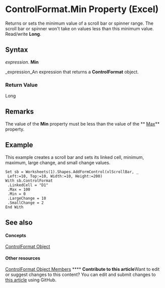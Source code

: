 
# ControlFormat.Min Property (Excel)

Returns or sets the minimum value of a scroll bar or spinner range. The scroll bar or spinner won't take on values less than this minimum value. Read/write  **Long**.


## Syntax

 _expression_. **Min**

 _expression_An expression that returns a  **ControlFormat** object.


### Return Value

Long


## Remarks

The value of the  **Min** property must be less than the value of the ** [Max](35ed65e1-94d7-c147-2535-d41c503bb19b.md)** property.


## Example

This example creates a scroll bar and sets its linked cell, minimum, maximum, large change, and small change values.


```
Set sb = Worksheets(1).Shapes.AddFormControl(xlScrollBar, _ 
 Left:=10, Top:=10, Width:=10, Height:=200) 
With sb.ControlFormat 
 .LinkedCell = "D1" 
 .Max = 100 
 .Min = 0 
 .LargeChange = 10 
 .SmallChange = 2 
End With
```


## See also


#### Concepts


 [ControlFormat Object](fafc6e6b-641c-2179-0789-d86c2718b3c0.md)
#### Other resources


 [ControlFormat Object Members](a0d77b6f-e948-e12a-f65a-1633dc63efad.md)
****   **Contribute to this article**Want to edit or suggest changes to this content? You can edit and submit changes to  [this article](https://github.com/jhershey00/VBA_Excel_Test/OpenXMLCon/articles/e5b70b54-5304-d013-2398-128609ddb7af.md) using GitHub.

